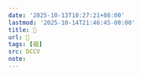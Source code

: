 ```yaml
---
date: '2025-10-13T10:27:21+08:00'
lastmod: '2025-10-14T21:46:45-08:00'
title: 􁥬
url: 􁥬
tags: [蘊]
src: DCCV
note:
---
```

